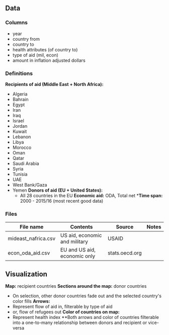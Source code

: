 ## Data
### Columns
* year
* country from
* country to
* health attributes (of country to)
* type of aid (mil, econ)
* amount in inflation adjusted dollars

### Definitions
**Recipients of aid (Middle East + North Africa):**
* Algeria
* Bahrain
* Egypt
* Iran 
* Iraq
* Israel
* Jordan
* Kuwait
* Lebanon
* Libya
* Morocco
* Oman
* Qatar
* Saudi Arabia
* Syria
* Tunisia
* UAE
* West Bank/Gaza
* Yemen
**Donors of aid (EU + United States):**
    * All 28 countries in the EU
**Economic aid:** ODA, Total net
***Time span:** 2000 - 2015/16 (most recent good data)

### Files
| File name              | Contents                      | Source           | Notes        |
| ---------------------- | ----------------------------- | ---------------- | ------------ |
| mideast_nafrica.csv    | US aid, economic and military | USAID            |              |
| econ_oda_aid.csv       | EU and US aid, economic only  | stats.oecd.org   |              |

## Visualization
**Map:** recipient countries
**Sections around the map:** donor countries
* On selection, other donor countries fade out and the selected country's color fills
**Arrows:**
* Represent flow of aid in, filterable by type of aid
* or, flow of refugees out
**Color of countries on map:**
* Represent health index
**Both arrows and color of countries filterable into a one-to-many relationship between donors and recipient or vice-versa
